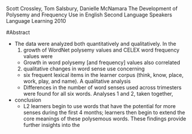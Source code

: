 Scott Crossley, Tom Salsbury, Danielle McNamara
The Development of Polysemy and Frequency Use in English Second Language Speakers
Language Learning 2010

#Abstract

* The data were analyzed both quantitatively and qualitatively. In the
  1. growth of WordNet polysemy values and CELEX word frequency values were
    * Growth in word polysemy [and frequency] values also correlated 
  2. qualitative changes in word sense use concerning 
    * six frequent lexical items in the learner corpus 
      (think, know, place, work, play, and name).  A qualitative analysis
    * Differences in the number of word senses used across trimesters were
      found for all six words.  Analyses 1 and 2, taken together,
* conclusion
  * L2 learners begin to use words that have the potential for more senses
    during the first 4 months; learners then begin to extend the core meanings
    of these polysemous words. These findings provide further insights into the
